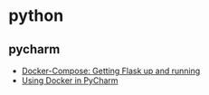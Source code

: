 # python
## pycharm
* [Docker-Compose: Getting Flask up and running](https://blog.jetbrains.com/pycharm/2017/03/docker-compose-getting-flask-up-and-running/)
* [Using Docker in PyCharm](https://blog.jetbrains.com/pycharm/2015/12/using-docker-in-pycharm)